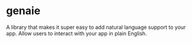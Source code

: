 # genaie

A library that makes it super easy to add natural language support to your app.
Allow users to interact with your app in plain English.
